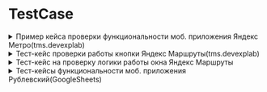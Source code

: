 # TestCase
<details>
<summary>Пример кейса проверки функциональности моб. приложения Яндекс Метро(tms.devexplab)</summary>
  
![imageup.ru](https://imageup.ru/img110/4581058/primer-keisa-proverki-funktsionalnosti-mob-prilozheniia-iandeks-metro.png)
</details>

<details>
<summary>Тест-кейс проверки работы кнопки Яндекс Маршруты(tms.devexplab)</summary>
  
![imageup.ru](https://imageup.ru/img166/4581060/test-keis-proverki-raboty-knopki-iandeks-marshruty.png)
</details>

<details>
<summary>Тест-кейс на проверку логики работы окна Яндекс Маршруты</summary>

![imageup.ru](https://imageup.ru/img270/4581062/test-keis-na-proverku-logiki-raboty-okna-iandeks-marshruty.png)
</details>

<details>
<summary>Тест-кейсы функциональности моб. приложения Рублевский(GoogleSheets)</summary>

![imageup.ru](https://imageup.ru/img250/4581065/test-keisy-funktsionalnosti-mob-prilozheniia-rublevskii-str1.jpg)
![imageup.ru](https://imageup.ru/img282/4581066/test-keisy-funktsionalnosti-mob-prilozheniia-rublevskii-str2.jpg)
</details>
